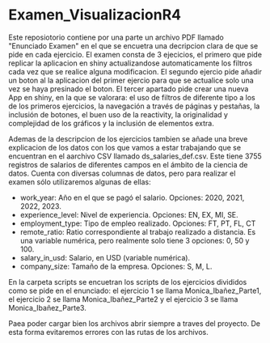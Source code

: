 # Examen_VisualizacionR4
Este reposiotorio contiene por una parte un archivo PDF llamado "Enunciado Examen" en el que se encuetra una decripcion clara de que se pide en cada ejercicio. El examen consta de 3 ejecicios, el primero que pide replicar la aplicacion en shiny actualizandose automaticamente los filtros cada vez que se realice alguna modificacion. El segundo ejercio pide añadir un boton al la aplicacion del primer ejercio para que se actualice solo una vez se haya presinado el boton. El tercer apartado pide crear una nueva App en shiny, en la que se valorara: el uso de filtros de diferente tipo a los de los primeros ejercicios, la navegación a través de páginas y pestañas, la inclusión de botones, el buen uso de la reactivity, la originalidad y complejidad de los gráficos y la inclusión de elementos extra.

Ademas de la descripcion de los ejercicios tambien se añade una breve explicacion de los datos con los que vamos a estar trabajando que se encuentran en el aarchivo CSV llamado ds_salaries_def.csv. Este tiene 3755 registros de salarios de diferentes campos en el ámbito de la ciencia de datos. Cuenta con diversas columnas de datos, pero para realizar el examen sólo utilizaremos 
algunas de ellas: 
- work_year: Año en el que se pagó el salario. Opciones: 2020, 2021, 2022, 2023. 
- experience_level: Nivel de experiencia. Opciones: EN, EX, MI, SE. 
- employment_type: Tipo de empleo realizado. Opciones: FT, PT, FL, CT 
- remote_ratio: Ratio correspondiente al trabajo realizado a distancia. Es una variable numérica, pero realmente solo tiene 3 opciones: 0, 50 y 100. 
- salary_in_usd: Salario, en USD (variable numérica).  
- company_size: Tamaño de la empresa. Opciones: S, M, L.

En la carpeta scripts se encuetran los scripts de los ejercicios divididos como se pide en el enunciado: el ejercicio 1 se llama Monica_Ibañez_Parte1, el ejercicio 2 se llama Monica_Ibañez_Parte2 y el ejercicio 3 se llama Monica_Ibañez_Parte3.

Paea poder cargar bien los archivos abrir siempre a traves del proyecto. De esta forma evitaremos errores con las rutas de los archivos.

